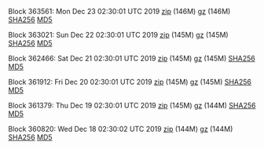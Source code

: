 Block 363561: Mon Dec 23 02:30:01 UTC 2019 [zip](https://files.01coin.io/mainnet/2019-12-23/bootstrap.dat.zip) (146M) [gz](https://files.01coin.io/mainnet/2019-12-23/bootstrap.dat.tar.gz) (146M) [SHA256](https://files.01coin.io/mainnet/2019-12-23/sha256.txt) [MD5](https://files.01coin.io/mainnet/2019-12-23/md5.txt)

Block 363021: Sun Dec 22 02:30:01 UTC 2019 [zip](https://files.01coin.io/mainnet/2019-12-22/bootstrap.dat.zip) (145M) [gz](https://files.01coin.io/mainnet/2019-12-22/bootstrap.dat.tar.gz) (145M) [SHA256](https://files.01coin.io/mainnet/2019-12-22/sha256.txt) [MD5](https://files.01coin.io/mainnet/2019-12-22/md5.txt)

Block 362466: Sat Dec 21 02:30:01 UTC 2019 [zip](https://files.01coin.io/mainnet/2019-12-21/bootstrap.dat.zip) (145M) [gz](https://files.01coin.io/mainnet/2019-12-21/bootstrap.dat.tar.gz) (145M) [SHA256](https://files.01coin.io/mainnet/2019-12-21/sha256.txt) [MD5](https://files.01coin.io/mainnet/2019-12-21/md5.txt)

Block 361912: Fri Dec 20 02:30:01 UTC 2019 [zip](https://files.01coin.io/mainnet/2019-12-20/bootstrap.dat.zip) (145M) [gz](https://files.01coin.io/mainnet/2019-12-20/bootstrap.dat.tar.gz) (145M) [SHA256](https://files.01coin.io/mainnet/2019-12-20/sha256.txt) [MD5](https://files.01coin.io/mainnet/2019-12-20/md5.txt)

Block 361379: Thu Dec 19 02:30:01 UTC 2019 [zip](https://files.01coin.io/mainnet/2019-12-19/bootstrap.dat.zip) (145M) [gz](https://files.01coin.io/mainnet/2019-12-19/bootstrap.dat.tar.gz) (144M) [SHA256](https://files.01coin.io/mainnet/2019-12-19/sha256.txt) [MD5](https://files.01coin.io/mainnet/2019-12-19/md5.txt)

Block 360820: Wed Dec 18 02:30:02 UTC 2019 [zip](https://files.01coin.io/mainnet/2019-12-18/bootstrap.dat.zip) (144M) [gz](https://files.01coin.io/mainnet/2019-12-18/bootstrap.dat.tar.gz) (144M) [SHA256](https://files.01coin.io/mainnet/2019-12-18/sha256.txt) [MD5](https://files.01coin.io/mainnet/2019-12-18/md5.txt)
